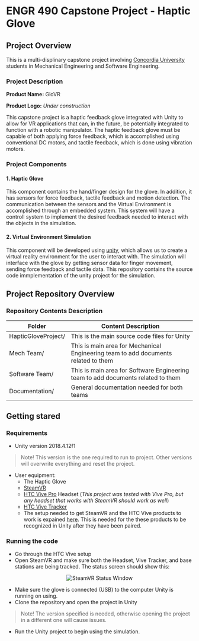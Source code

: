# ENGR 490 Capstone Project - Haptic Glove
## Project Overview
This is a multi-displinary capstone project involving [Concordia University](https://www.concordia.ca/) students in Mechanical Engineering and Software Engineering.

### Project Description
**Product Name:** GloVR

**Product Logo:** *Under construction*

This capstone project is a haptic feedback glove integrated with Unity to allow for VR applications that can, in the future, be potentially integrated to function with a robotic manipulator. The haptic feedback glove must be capable of both applying force feedback, which is accomplished using conventional DC motors, and tactile feedback, which is done using vibration motors. 

### Project Components
#### 1. Haptic Glove
This component contains the hand/finger design for the glove. In addition, it has sensors for force feedback, tactile feedback and motion detection. The communication between the sensors and the Virtual Environment is accomplished through an embedded system. This system will have a controll system to implement the desired feedback needed to interact with the objects in the simulation.
#### 2. Virtual Environment Simulation
This component will be developed using [unity](https://unity.com/), which allows us to create a virtual reality environment for the user to interact with. The simulation will interface with the glove by getting sensor data for finger movement, sending force feedback and tactile data. This repository contains the source code immplementation of the unity project for the simulation.

## Project Repository Overview
### Repository Contents Description
| Folder        | Content Description
| ------------- |-------------|
| HapticGloveProject/     | This is the main source code files for Unity |
| Mech Team/      | This is main area for Mechanical Engineering team to add documents related to them     |
| Software Team/ | This is main area for Software Engineering team to add documents related to them      |
| Documentation/ | General documentation needed for both teams      |

## Getting stared
### Requirements
  - Unity version 2018.4.12f1 
  > Note! This version is the one required to run to project. Other versions will overwrite everything and reset the project.
  
  - User equipment:
    - The Haptic Glove
    - [SteamVR](https://store.steampowered.com/)
    - [HTC Vive Pro](https://www.vive.com/us/product/vive-pro/) Headset (*This project was tested with Vive Pro, but any headset that works with SteamVR should work as well*)
    - [HTC Vive Tracker](https://www.vive.com/us/vive-tracker/)
    - The setup needed to get SteamVR and the HTC Vive products to work is expained [here](https://www.youtube.com/watch?v=QHei7r6sMao). This is needed for the these products to be recognized in Unity after they have been paired.
### Running the code
- Go through the HTC Vive setup
- Open SteamVR and make sure both the Headset, Vive Tracker, and base stations are being tracked. The status screen should show this:
<p align="center">
  <img  src="https://raw.githubusercontent.com/bnduwi/ENGR490-Capstone-Project/project-clean-up/Software%20Team/Images/SteamStatusTracker_final.jpg?token=AHVOJ3L2EMRWDF7AHCGQPQ26LFXOS" alt="SteamVR Status Window">
</p>

- Make sure the glove is connected (USB) to the computer Unity is running on using.
- Clone the repository and open the project in Unity 
> Note! The version specified is needed, otherwise opening the project in a different one will cause issues.
- Run the Unity project to begin using the simulation. 
